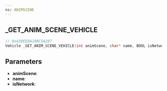 ```yaml
---
ns: ANIMSCENE
---
```

## _GET_ANIM_SCENE_VEHICLE

```c
// 0x430EE0A19BC5A287
Vehicle _GET_ANIM_SCENE_VEHICLE(int animScene, char* name, BOOL isNetwork);
```

## Parameters
* **animScene**:
* **name**:
* **isNetwork**:
